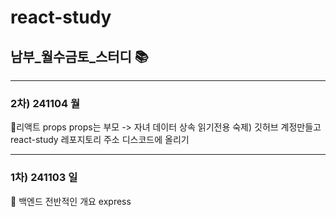 # react-study
## 남부_월수금토_스터디 📚


---
### 2차) 241104 월
📗리액트 props
props는 부모 -> 자녀 데이터 상속
읽기전용
숙제) 깃허브 계정만들고 react-study 레포지토리 주소 디스코드에 올리기

---
### 1차) 241103 일
📘 백엔드 전반적인 개요
express
